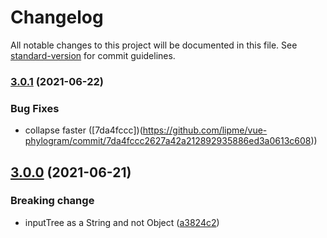 # Changelog

All notable changes to this project will be documented in this file. See [standard-version](https://github.com/conventional-changelog/standard-version) for commit guidelines.

### [3.0.1](https://github.com/lipme/vue-phylogram/compare/v3.0.0...v3.0.1) (2021-06-22)

### Bug Fixes
* collapse faster ([7da4fccc])(https://github.com/lipme/vue-phylogram/commit/7da4fccc2627a42a212892935886ed3a0613c608))

## [3.0.0](https://github.com/lipme/vue-phylogram/compare/v2.1.3...v3.0.0) (2021-06-21)


### Breaking change

* inputTree as a String and not Object ([a3824c2](https://github.com/lipme/vue-phylogram/commit/a3824c2735e5aea20161abec35009412ebf8f24a))
